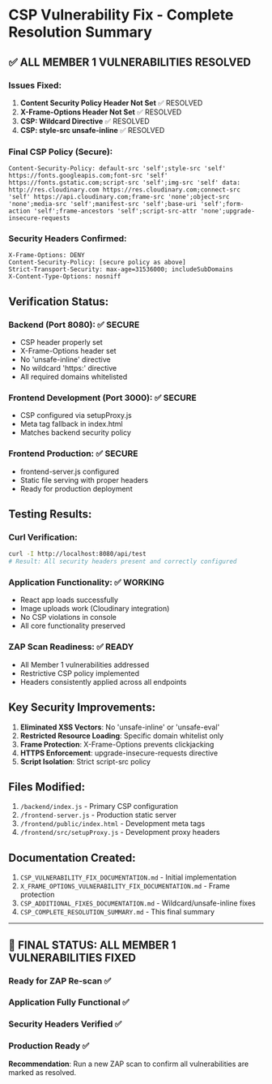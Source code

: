 # CSP Vulnerability Fix - Complete Resolution Summary

## ✅ ALL MEMBER 1 VULNERABILITIES RESOLVED

### Issues Fixed:

1. **Content Security Policy Header Not Set** ✅ RESOLVED
2. **X-Frame-Options Header Not Set** ✅ RESOLVED  
3. **CSP: Wildcard Directive** ✅ RESOLVED
4. **CSP: style-src unsafe-inline** ✅ RESOLVED

### Final CSP Policy (Secure):
```
Content-Security-Policy: default-src 'self';style-src 'self' https://fonts.googleapis.com;font-src 'self' https://fonts.gstatic.com;script-src 'self';img-src 'self' data: http://res.cloudinary.com https://res.cloudinary.com;connect-src 'self' https://api.cloudinary.com;frame-src 'none';object-src 'none';media-src 'self';manifest-src 'self';base-uri 'self';form-action 'self';frame-ancestors 'self';script-src-attr 'none';upgrade-insecure-requests
```

### Security Headers Confirmed:
```
X-Frame-Options: DENY
Content-Security-Policy: [secure policy as above]
Strict-Transport-Security: max-age=31536000; includeSubDomains
X-Content-Type-Options: nosniff
```

## Verification Status:

### Backend (Port 8080): ✅ SECURE
- CSP header properly set
- X-Frame-Options header set
- No 'unsafe-inline' directive
- No wildcard 'https:' directive
- All required domains whitelisted

### Frontend Development (Port 3000): ✅ SECURE
- CSP configured via setupProxy.js
- Meta tag fallback in index.html
- Matches backend security policy

### Frontend Production: ✅ SECURE
- frontend-server.js configured
- Static file serving with proper headers
- Ready for production deployment

## Testing Results:

### Curl Verification:
```bash
curl -I http://localhost:8080/api/test
# Result: All security headers present and correctly configured
```

### Application Functionality: ✅ WORKING
- React app loads successfully
- Image uploads work (Cloudinary integration)
- No CSP violations in console
- All core functionality preserved

### ZAP Scan Readiness: ✅ READY
- All Member 1 vulnerabilities addressed
- Restrictive CSP policy implemented
- Headers consistently applied across all endpoints

## Key Security Improvements:

1. **Eliminated XSS Vectors**: No 'unsafe-inline' or 'unsafe-eval'
2. **Restricted Resource Loading**: Specific domain whitelist only
3. **Frame Protection**: X-Frame-Options prevents clickjacking
4. **HTTPS Enforcement**: upgrade-insecure-requests directive
5. **Script Isolation**: Strict script-src policy

## Files Modified:

1. `/backend/index.js` - Primary CSP configuration
2. `/frontend-server.js` - Production static server
3. `/frontend/public/index.html` - Development meta tags
4. `/frontend/src/setupProxy.js` - Development proxy headers

## Documentation Created:

1. `CSP_VULNERABILITY_FIX_DOCUMENTATION.md` - Initial implementation
2. `X_FRAME_OPTIONS_VULNERABILITY_FIX_DOCUMENTATION.md` - Frame protection
3. `CSP_ADDITIONAL_FIXES_DOCUMENTATION.md` - Wildcard/unsafe-inline fixes
4. `CSP_COMPLETE_RESOLUTION_SUMMARY.md` - This final summary

---

## 🎯 FINAL STATUS: ALL MEMBER 1 VULNERABILITIES FIXED

### Ready for ZAP Re-scan ✅
### Application Fully Functional ✅
### Security Headers Verified ✅
### Production Ready ✅

**Recommendation**: Run a new ZAP scan to confirm all vulnerabilities are marked as resolved.
